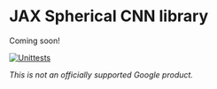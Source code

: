 # JAX Spherical CNN library

Coming soon!

[![Unittests](https://github.com/google-research/spherical_cnn/actions/workflows/pytest_and_autopublish.yml/badge.svg)](https://github.com/google-research/spherical_cnn/actions/workflows/pytest_and_autopublish.yml)

*This is not an officially supported Google product.*
